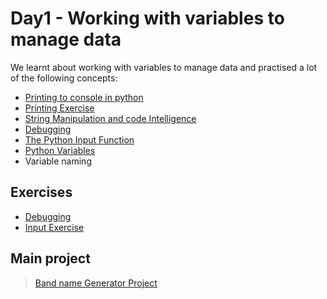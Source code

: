 # Day1 - Working with variables to manage data

We learnt about working with variables to manage data and practised a lot of the following concepts:

- [Printing to console in python](./concepts/00_hello-world.py)
- [Printing Exercise](./concepts/01_printing-exercise.py)
- [String Manipulation and code Intelligence](./concepts/02_string-manipulation.py)
- [Debugging](./concepts/03_debugging-practice.md)
- [The Python Input Function](./concepts/05_input-function.py)
- [Python Variables](./concepts/07_variables.py)
- Variable naming

## Exercises

- [Debugging](./concepts/03_debugging-practice.md)
- [Input Exercise](./concepts/06_input-exercise.md)

## Main project

> [Band name Generator Project](/00-beginner/day-01/main.py)
